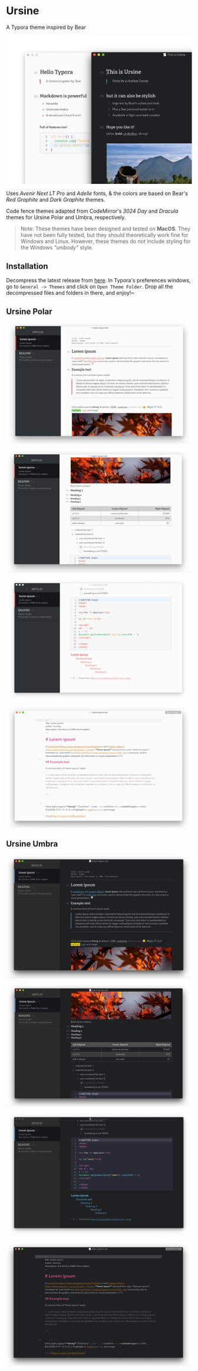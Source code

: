 # Ursine

A Typora theme inspired by Bear

![thumbnail](thumbnail.png)

Uses *Avenir Next LT Pro* and *Adelle* fonts, & the colors are based on Bear's *Red Graphite* and *Dark Graphite* themes.

Code fence themes adapted from CodeMirror's *3024 Day* and *Dracula* themes for Ursine Polar and Umbra, respectively.

> Note: These themes have been designed and tested on **MacOS**. They have not been fully tested, but they should theoretically work fine for Windows and Linux. However, these themes do *not* include styling for the Windows *"unibody"* style.

## Installation

Decompress the latest release from [here](https://github.com/aCluelessDanny/typora-theme-ursine/releases). In Typora's preferences windows, go to `General -> Themes` and click on `Open Theme Folder`. Drop all the decompressed files and folders in there, and enjoy!~

## Ursine Polar

![Polar Preview 1](polar-1.png)

![Polar Preview 2](polar-2.png)

![Polar Preview 3](polar-3.png)

![Polar Source Code Preview](polar-source.png)

## Ursine Umbra

![Umbra Preview 1](umbra-1.png)

![Umbra Preview 2](umbra-2.png)

![Umbra Preview 3](umbra-3.png)

![Umbra Source Code Preview](umbra-source.png)
